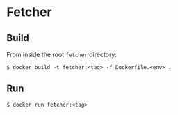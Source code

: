 # Fetcher

## Build

From inside the root `fetcher` directory:
```
$ docker build -t fetcher:<tag> -f Dockerfile.<env> .
```

## Run

```
$ docker run fetcher:<tag>
```
